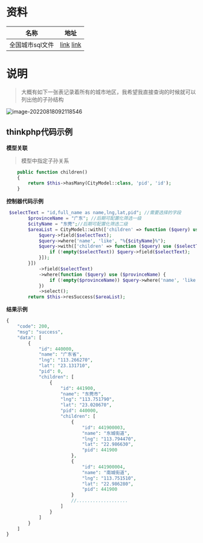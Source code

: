 # 资料

| 名称            | 地址                                                         |
| --------------- | ------------------------------------------------------------ |
| 全国城市sql文件 | [link](https://www.aliyundrive.com/s/ddyBnb8YTjA)  [link](https://area.site/china) |

#  说明

> 大概有如下一张表记录着所有的城市地区，我希望我直接查询的时候就可以列出他的子孙结构

![image-20220818092118546](https://yaoliuyang-blog-images.oss-cn-beijing.aliyuncs.com/blogImages/image-20220818092118546.png)

## thinkphp代码示例

**模型关联**

> 模型中指定子孙关系

```php
    public function children()
    {
        return $this->hasMany(CityModel::class, 'pid', 'id');
    }
```

**控制器代码示例**

```php
 $selectText = "id,full_name as name,lng,lat,pid"; //需要选择的字段
        $provinceName = "广东"; //后期可配置化筛选一级
        $cityName = "东莞";//后期可配置化筛选二级
        $areaList = CityModel::with(['children' => function ($query) use ($selectText, $cityName) {
            $query->field($selectText);
            $query->where('name', 'like', "%{$cityName}%");
            $query->with(['children' => function ($query) use ($selectText) {
                if (!empty($selectText)) $query->field($selectText);
            }]);
        }])
            ->field($selectText)
            ->where(function ($query) use ($provinceName) {
                if (!empty($provinceName)) $query->where('name', 'like', "%{$provinceName}%");
            })
            ->select();
        return $this->resSuccess($areaList);
```

**结果示例**

```php
{
    "code": 200,
    "msg": "success",
    "data": [
        {
            "id": 440000,
            "name": "广东省",
            "lng": "113.266270",
            "lat": "23.131710",
            "pid": 0,
            "children": [
                {
                    "id": 441900,
                    "name": "东莞市",
                    "lng": "113.751790",
                    "lat": "23.020670",
                    "pid": 440000,
                    "children": [
                        {
                            "id": 441900003,
                            "name": "东城街道",
                            "lng": "113.794470",
                            "lat": "22.986630",
                            "pid": 441900
                        },
                        {
                            "id": 441900004,
                            "name": "南城街道",
                            "lng": "113.751510",
                            "lat": "22.986280",
                            "pid": 441900
                        }
                        //...................
                    ]
                }
            ]
        }
    ]
}
```

